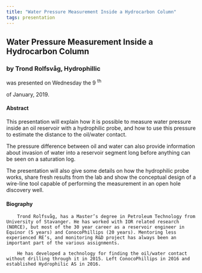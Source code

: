 ```yaml
---
title: "Water Pressure Measurement Inside a Hydrocarbon Column"
tags: presentation 
---
```



		
<h2>
Water Pressure Measurement Inside a Hydrocarbon Column
</h2>

 



		
<h3>
by Trond Rolfsvåg, Hydrophillic
</h3>

 



 
<p>
was presented on Wednesday the 9
<sup>
th
</sup>

 of January, 2019.
</p>

	

            

<h4>
Abstract
</h4>



      
<p>


This presentation will explain how it is possible to measure water pressure inside an oil reservoir with a hydrophilic probe, and how to use this pressure to estimate the distance to the oil/water contact.
</p>

<p>
 

The pressure difference between oil and water can also provide information about invasion of water into a reservoir segment long before anything can be seen on a saturation log. 
</p>

<p>


The presentation will also give some details on how the hydrophilic probe works, share fresh results from the lab and show the conceptual design of a wire-line tool capable of performing the measurement in an open hole discovery well.

</p>



   

<h4>
Biography
</h4>



      
<p>


        Trond Rolfsvåg, has a Master’s degree in Petroleum Technology from University of Stavanger. He has worked with IOR related research (NORCE), but most of the 30 year career as a reservoir engineer in Equinor (5 years) and ConocoPhillips (20 years). Mentoring less experienced RE’s, and monitoring R&D project has always been an important part of the various assignments.

        He has developed a technology for finding the oil/water contact without drilling through it in 2015. Left ConocoPhillips in 2016 and established Hydrophilic AS in 2016.

      
</p>











